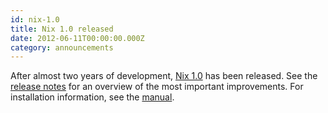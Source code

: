 ```yaml
---
id: nix-1.0
title: Nix 1.0 released 
date: 2012-06-11T00:00:00.000Z
category: announcements
---
```

After almost two years of development, [Nix 1.0](https://hydra.nixos.org/release/nix/nix-1.0) has been released. See the [release notes](https://hydra.nixos.org/build/2609700/download/3/release-notes) for an overview of the most important improvements. For installation information, see the [manual](https://hydra.nixos.org/build/2609700/download/1/manual).
